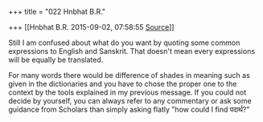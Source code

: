 +++
title = "022 Hnbhat B.R."

+++
[[Hnbhat B.R.	2015-09-02, 07:58:55 [Source](https://groups.google.com/g/samskrita/c/eYCMppOJsTo)]]



Still I am confused about what do you want by quoting some common expressions to English and Sanskrit. That doesn't mean every expressions will be equally be translated.

For many words there would be difference of shades in meaning such as given in the dictionaries and you have to chose the proper one to the context by the tools explained in my previous message. If you could not decide by yourself, you can always refer to any commentary or ask some guidance from Scholars than simply asking flatly "how could I find पदार्थ?"

